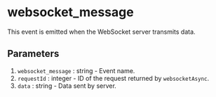 # websocket_message

This event is emitted when the WebSocket server transmits data.

## Parameters

1. `websocket_message` : string - Event name.
2. `requestId` : integer - ID of the request returned by `websocketAsync`.
3. `data` : string - Data sent by server.